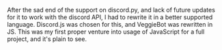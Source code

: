 After the sad end of the support on discord.py, and lack of future updates for it to work with the discord API, I had to rewrite it in a better supported language. Discord.js was chosen for this, and VeggieBot was rewritten in JS. This was my first proper venture into usage of JavaScript for a full project, and it's plain to see.
